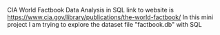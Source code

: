 CIA World Factbook Data Analysis in SQL
link to website is https://www.cia.gov/library/publications/the-world-factbook/
In this mini project I am trying to explore the dataset file "factbook.db" with SQL
